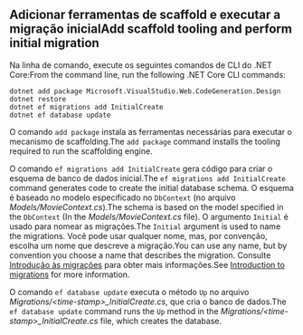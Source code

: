<a name="cli"></a>
## <a name="add-scaffold-tooling-and-perform-initial-migration"></a><span data-ttu-id="1ae47-101">Adicionar ferramentas de scaffold e executar a migração inicial</span><span class="sxs-lookup"><span data-stu-id="1ae47-101">Add scaffold tooling and perform initial migration</span></span>

<span data-ttu-id="1ae47-102">Na linha de comando, execute os seguintes comandos de CLI do .NET Core:</span><span class="sxs-lookup"><span data-stu-id="1ae47-102">From the command line, run the following .NET Core CLI commands:</span></span>

```console
dotnet add package Microsoft.VisualStudio.Web.CodeGeneration.Design
dotnet restore
dotnet ef migrations add InitialCreate
dotnet ef database update
```

<span data-ttu-id="1ae47-103">O comando `add package` instala as ferramentas necessárias para executar o mecanismo de scaffolding.</span><span class="sxs-lookup"><span data-stu-id="1ae47-103">The `add package` command installs the tooling required to run the scaffolding engine.</span></span>

<span data-ttu-id="1ae47-104">O comando `ef migrations add InitialCreate` gera código para criar o esquema de banco de dados inicial.</span><span class="sxs-lookup"><span data-stu-id="1ae47-104">The `ef migrations add InitialCreate` command generates code to create the initial database schema.</span></span> <span data-ttu-id="1ae47-105">O esquema é baseado no modelo especificado no `DbContext` (no arquivo *Models/MovieContext.cs*).</span><span class="sxs-lookup"><span data-stu-id="1ae47-105">The schema is based on the model specified in the `DbContext` (In the *Models/MovieContext.cs* file).</span></span> <span data-ttu-id="1ae47-106">O argumento `Initial` é usado para nomear as migrações.</span><span class="sxs-lookup"><span data-stu-id="1ae47-106">The `Initial` argument is used to name the migrations.</span></span> <span data-ttu-id="1ae47-107">Você pode usar qualquer nome, mas, por convenção, escolha um nome que descreve a migração.</span><span class="sxs-lookup"><span data-stu-id="1ae47-107">You can use any name, but by convention you choose a name that describes the migration.</span></span> <span data-ttu-id="1ae47-108">Consulte [Introdução às migrações](xref:data/ef-mvc/migrations#introduction-to-migrations) para obter mais informações.</span><span class="sxs-lookup"><span data-stu-id="1ae47-108">See [Introduction to migrations](xref:data/ef-mvc/migrations#introduction-to-migrations) for more information.</span></span>

<span data-ttu-id="1ae47-109">O comando `ef database update` executa o método `Up` no arquivo *Migrations/\<time-stamp>_InitialCreate.cs*, que cria o banco de dados.</span><span class="sxs-lookup"><span data-stu-id="1ae47-109">The `ef database update` command runs the `Up` method in the *Migrations/\<time-stamp>_InitialCreate.cs* file, which creates the database.</span></span>